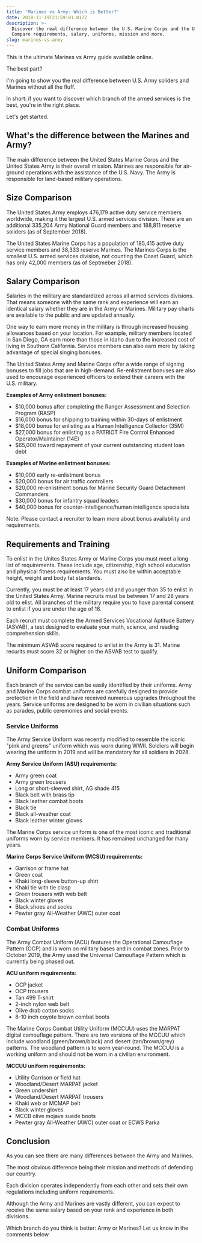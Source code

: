 ```yaml
---
title: 'Marines vs Army: Which is Better?'
date: 2018-11-19T21:59:01.017Z
description: >-
  Discover the real difference between the U.S. Marine Corps and the U.S. Army.
  Compare requirements, salary, uniforms, mission and more.
slug: marines-vs-army
---
```

This is the ultimate Marines vs Army guide available online.

The best part?

I'm going to show you the real difference between U.S. Army soliders and Marines without all the fluff.

In short: if you want to discover which branch of the armed services is the best, you're in the right place.

Let's get started.

<h2>What's the difference between the Marines and Army?</h2>

The main difference between the United States Marine Corps and the United States Army is their overall mission. Marines are responsible for air-ground operations with the assistance of the U.S. Navy. The Army is responsible for land-based military operations.

<h2>Size Comparison</h2>

The United States Army employs 476,179 active duty service members worldwide, making it the largest U.S. armed services division. There are an additional 335,204 Army National Guard members and 188,811 reserve soliders (as of September 2018).

The United States Marine Corps has a population of 185,415 active duty service members and 38,333 reserve Marines. The Marines Corps is the smallest U.S. armed services division, not counting the Coast Guard, which has only 42,000 members (as of Septmeber 2018).

<h2>Salary Comparison</h2>

Salaries in the military are standardized across all armed services divisions. That means someone with the same rank and experience will earn an identical salary whether they are in the Army or Marines. Military pay charts are available to the public and are updated annually.

One way to earn more money in the military is through increased housing allowances based on your location. For example, military members located in San Diego, CA earn more than those in Idaho due to the increased cost of living in Southern California. Service members can also earn more by taking advantage of special singing bonuses.

The United States Army and Marine Corps offer a wide range of signing bonuses to fill jobs that are in high-demand. Re-enlistment bonuses are also used to encourage experienced officers to extend their careers with the U.S. military.

<strong>Examples of Army enlistment bonuses:</strong>

<ul>
<li>$10,000 bonus after completing the Ranger Assessment and Selection Program (RASP)</li>
<li>$16,000 bonus for shipping to training within 30-days of enlistment</li>
<li>$18,000 bonus for enlisting as a Human Intelligence Collector (35M)</li>
<li>$27,000 bonus for enlisting as a PATRIOT Fire Control Enhanced Operator/Maintainer (14E)</li>
<li>$65,000 toward repayment of your current outstanding student loan debt</li>
</ul>

<strong>Examples of Marine enlistment bonuses:</strong>

<ul>
<li>$10,000 early re-enlistment bonus</li>
<li>$20,000 bonus for air traffic controllers</li>
<li>$20,000 re-enlistment bonus for Marine Security Guard Detachment Commanders</li>
<li>$30,000 bonus for infantry squad leaders</li>
<li>$40,000 bonus for counter-intelligence/human intelligence specialists</li>
</ul>

Note: Please contact a recruiter to learn more about bonus availability and requirements.

<h2>Requirements and Training</h2>

To enlist in the Unites States Army or Marine Corps you must meet a long list of requirements. These include age, citizenship, high school education and physical fitness requirements. You must also be within acceptable height, weight and body fat standards.

Currently, you must be at least 17 years old and younger than 35 to enlist in the United States Army. Marine recruits must be between 17 and 28 years old to elist. All branches of the military require you to have parental consent to enlist if you are under the age of 18.

Each recruit must complete the Armed Services Vocational Aptitude Battery (ASVAB), a test designed to evaluate your math, science, and reading comprehension skills.

The minimum ASVAB score required to enlist in the Army is 31. Marine recurits must score 32 or higher on the ASVAB test to qualify.

<h2>Uniform Comparison</h2>

Each branch of the service can be easily identified by their uniforms. Army and Marine Corps combat uniforms are carefully designed to provide protection in the field and have received numerous upgrades throughout the years. Service uniforms are designed to be worn in civilian situations such as parades, public ceremonies and social events.

<h3>Service Uniforms</h3>

The Army Service Uniform was recently modified to resemble the iconic "pink and greens" uniform which was worn during WWII. Soldiers will begin wearing the uniform in 2019 and will be mandatory for all soldiers in 2028.

<strong>Army Service Uniform (ASU) requirements:</strong>

<ul>
<li>Army green coat</li>
<li>Army green trousers</li>
<li>Long or short-sleeved shirt, AG shade 415</li>
<li>Black belt with brass tip</li>
<li>Black leather combat boots</li>
<li>Black tie</li>
<li>Black all-weather coat</li>
<li>Black leather winter gloves</li>
</ul>

The Marine Corps service uniform is one of the most iconic and traditional uniforms worn by service members. It has remained unchanged for many years.

<strong>Marine Corps Service Uniform (MCSU) requirements:</strong>

<ul>
<li>Garrison or frame hat</li>
<li>Green coat</li>
<li>Khaki long-sleeve button-up shirt</li>
<li>Khaki tie with tie clasp</li>
<li>Green trousers with web belt</li>
<li>Black winter gloves</li>
<li>Black shoes and socks</li>
<li>Pewter gray All-Weather (AWC) outer coat</li>
</ul>

<h3>Combat Uniforms</h3>

The Army Combat Uniform (ACU) features the Operational Camouflage Pattern (OCP) and is worn on military bases and in combat zones. Prior to October 2019, the Army used the Universal Camouflage Pattern which is currently being phased out.

<strong>ACU uniform requirements:</strong>

<ul>
<li>OCP jacket</li>
<li>OCP trousers</li>
<li>Tan 499 T-shirt</li>
<li>2-inch nylon web belt</li>
<li>Olive drab cotton socks</li>
<li>8-10 inch coyote brown combat boots</li>
</ul>

The Marine Corps Combat Utility Uniform (MCCUU) uses the MARPAT digital camouflage pattern. There are two versions of the MCCUU which include woodland (green/brown/black) and desert (tan/brown/grey) patterns. The woodland pattern is to worn year-round. The MCCUU is a working uniform and should not be worn in a civilian environment.

<strong>MCCUU uniform requirements:</strong>

<ul>
<li>Utility Garrison or field hat</li>
<li>Woodland/Desert MARPAT jacket</li>
<li>Green undershirt</li>
<li>Woodland/Desert MARPAT trousers</li>
<li>Khaki web or MCMAP belt</li>
<li>Black winter gloves</li>
<li>MCCB olive mojave suede boots</li>
<li>Pewter gray All-Weather (AWC) outer coat or ECWS Parka</li>
</ul>

<h2>Conclusion</h2>

As you can see there are many differences between the Army and Marines. 

The most obvious difference being their mission and methods of defending our country.

Each division operates independently from each other and sets their own regulations including uniform requirements.

Although the Army and Marines are vastly different, you can expect to receive the same salary based on your rank and experience in both divisions.

Which branch do you think is better: Army or Marines? Let us know in the comments below.
